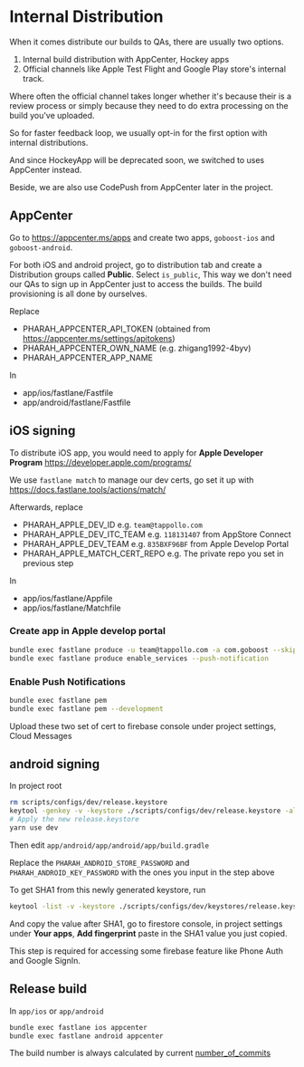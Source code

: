 # Internal Distribution

When it comes distribute our builds to QAs, there are usually two options.

1. Internal build distribution with AppCenter, Hockey apps
1. Official channels like Apple Test Flight and Google Play store's internal track.

Where often the official channel takes longer
whether it's because their is a review process or simply because they need to
do extra processing on the build you've uploaded.

So for faster feedback loop, we usually opt-in for the first option with internal distributions.

And since HockeyApp will be deprecated soon, we switched to uses AppCenter instead.

Beside, we are also use CodePush from AppCenter later in the project.

## AppCenter

Go to https://appcenter.ms/apps and create two apps, `goboost-ios` and `goboost-android`.

For both iOS and android project, go to distribution tab and create a Distribution groups called **Public**. Select `is_public`,
This way we don't need our QAs to sign up in AppCenter just to access the builds. The build provisioning is all done by ourselves.

Replace

- PHARAH_APPCENTER_API_TOKEN (obtained from https://appcenter.ms/settings/apitokens)
- PHARAH_APPCENTER_OWN_NAME (e.g. zhigang1992-4byv)
- PHARAH_APPCENTER_APP_NAME

In

- app/ios/fastlane/Fastfile
- app/android/fastlane/Fastfile

## iOS signing

To distribute iOS app, you would need to apply for **Apple Developer Program** https://developer.apple.com/programs/

We use `fastlane match` to manage our dev certs, go set it up with https://docs.fastlane.tools/actions/match/

Afterwards, replace

- PHARAH_APPLE_DEV_ID e.g. `team@tappollo.com`
- PHARAH_APPLE_DEV_ITC_TEAM e.g. `118131407` from AppStore Connect
- PHARAH_APPLE_DEV_TEAM e.g. `835BXF96BF` from Apple Develop Portal
- PHARAH_APPLE_MATCH_CERT_REPO e.g. The private repo you set in previous step

In

- app/ios/fastlane/Appfile
- app/ios/fastlane/Matchfile

### Create app in Apple develop portal

```bash
bundle exec fastlane produce -u team@tappollo.com -a com.goboost --skip_itc
bundle exec fastlane produce enable_services --push-notification
```

### Enable Push Notifications

```bash
bundle exec fastlane pem
bundle exec fastlane pem --development
```

Upload these two set of cert to firebase console under project settings, Cloud Messages

## android signing

In project root

```bash
rm scripts/configs/dev/release.keystore
keytool -genkey -v -keystore ./scripts/configs/dev/release.keystore -alias key -keyalg RSA -keysize 2048 -validity 10000
# Apply the new release.keystore
yarn use dev
```

Then edit `app/android/app/android/app/build.gradle`

Replace the `PHARAH_ANDROID_STORE_PASSWORD` and `PHARAH_ANDROID_KEY_PASSWORD` with the ones you input in the step above

To get SHA1 from this newly generated keystore, run

```bash
keytool -list -v -keystore ./scripts/configs/dev/keystores/release.keystore
```

And copy the value after SHA1, go to firestore console,
in project settings under **Your apps**, **Add fingerprint**
paste in the SHA1 value you just copied.

This step is required for accessing some firebase feature like Phone Auth and Google SignIn.

## Release build

In `app/ios` or `app/android`

```bash
bundle exec fastlane ios appcenter
bundle exec fastlane android appcenter
```

The build number is always calculated by current [number_of_commits](https://docs.fastlane.tools/actions/number_of_commits/)
